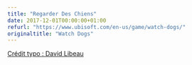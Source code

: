 ```yaml
---
title: "Regarder Des Chiens"
date: 2017-12-01T00:00:00+01:00
refurl: "https://www.ubisoft.com/en-us/game/watch-dogs/" 
originaltitle: "Watch Dogs"
---
```


[Crédit typo : David Libeau](https://watchdogsfont.com/)
